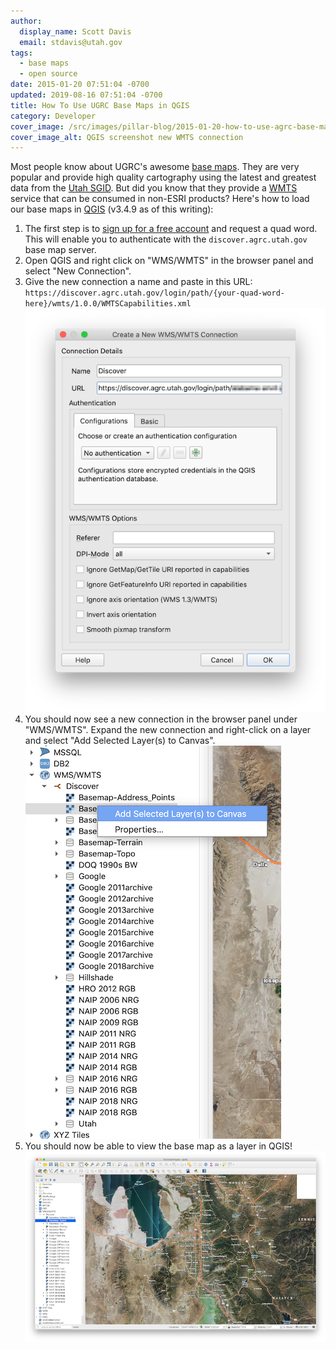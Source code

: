 ```yaml
---
author:
  display_name: Scott Davis
  email: stdavis@utah.gov
tags:
  - base maps
  - open source
date: 2015-01-20 07:51:04 -0700
updated: 2019-08-16 07:51:04 -0700
title: How To Use UGRC Base Maps in QGIS
category: Developer
cover_image: /src/images/pillar-blog/2015-01-20-how-to-use-agrc-base-maps-in-qgis/qgisnewwmtsconnection.png
cover_image_alt: QGIS screenshot new WMTS connection
---
```


Most people know about UGRC's awesome [base maps](/products/sgid/base-maps). They are very popular and provide high quality cartography using the latest and greatest data from the [Utah SGID](/products/sgid). But did you know that they provide a [WMTS](https://en.wikipedia.org/wiki/Web_Map_Tile_Service) service that can be consumed in non-ESRI products?
Here's how to load our base maps in [QGIS](https://www.qgis.org/en/site/) (v3.4.9 as of this writing):

1. The first step is to [sign up for a free account](/products/discover) and request a quad word. This will enable you to authenticate with the `discover.agrc.utah.gov` base map server.
1. Open QGIS and right click on "WMS/WMTS" in the browser panel and select "New Connection".
1. Give the new connection a name and paste in this URL: `https://discover.agrc.utah.gov/login/path/{your-quad-word-here}/wmts/1.0.0/WMTSCapabilities.xml`
   ![QGIS screenshot new WMTS connection](../../images/pillar-blog/2015-01-20-how-to-use-agrc-base-maps-in-qgis/qgisnewwmtsconnection.png)
1. You should now see a new connection in the browser panel under "WMS/WMTS". Expand the new connection and right-click on a layer and select "Add Selected Layer(s) to Canvas".
   ![QGIS screenshot add layer to canvas](../../images/pillar-blog/2015-01-20-how-to-use-agrc-base-maps-in-qgis/qgisaddwmtslayer.png)
1. You should now be able to view the base map as a layer in QGIS!
   ![QGIS Hybrid layer screenshot](../../images/pillar-blog/2015-01-20-how-to-use-agrc-base-maps-in-qgis/qgishybrid.png)

